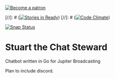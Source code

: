 [![Become a patron](https://c5.patreon.com/external/logo/become_a_patron_button.png)](https://www.patreon.com/bePatron?c=1923400)  

[//]: # ([![Stories in Ready](https://badge.waffle.io/Kpovoc/JBot-Go.png?label=ready&title=Ready)](https://waffle.io/Kpovoc/JBot-Go))
[//]: # ([![Code Climate](https://codeclimate.com/github/Kpovoc/JBot-Go/badges/gpa.svg)](https://codeclimate.com/github/Kpovoc/JBot-Go))

[![Snap Status](https://build.snapcraft.io/badge/Kpovoc/chat-steward.svg)](https://build.snapcraft.io/user/Kpovoc/chat-steward)

# Stuart the Chat Steward
Chatbot written in Go for Jupiter Broadcasting

Plan to include discord.
